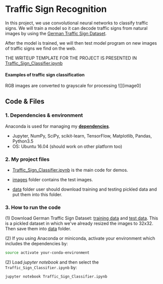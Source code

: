 # **Traffic Sign Recognition** 

In this project, we use convolutional neural networks to classify traffic signs. We 
will train a model so it can decode traffic signs from natural images by using 
the [German Traffic Sign Dataset](http://benchmark.ini.rub.de/?section=gtsrb&subsection=dataset). 

After the model is trained, we will then test model program on new images of traffic signs we find on 
the web.


THE WRITEUP TEMPLATE FOR THE PROJECT IS PRESENTED IN [Traffic_Sign_Classifier.ipynb](Traffic_Sign_Classifier.ipynb)

#### Examples of traffic sign classification
RGB images are converted to grayscale for processing
![][image0]


## Code & Files
### 1. Dependencies & environment

Anaconda is used for managing my [**dependencies**](https://github.com/udacity/CarND-Term1-Starter-Kit).

* Jupyter, NumPy, SciPy, scikit-learn, TensorFlow, Matplotlib, Pandas, Python3.5
* OS: Ubuntu 16.04 (should work on other platform too)

### 2. My project files

* [Traffic_Sign_Classifier.ipynb](Traffic_Sign_Classifier.ipynb) is the main code for demos.

* [images](images) folder contains the test images.

* [data](data) folder user should download training and testing pickled data and put them into this folder.

### 3. How to run the code

(1) Download German Traffic Sign Dataset: [training data](https://drive.google.com/open?id=0B5WIzrIVeL0WR1dsTC1FdWEtWFE) 
and [test data](https://drive.google.com/open?id=0B5WIzrIVeL0WLTlPNlR2RG95S3c). This is a pickled dataset 
in which we've already resized the images to 32x32. Then save them into [data](data) folder.

(2) If you using Anaconda or miniconda, activate your environment which includes the dependencies by:
```sh
source activate your-conda-environment
```

(2) Load _jupyter notebook_ and then select the `Traffic_Sign_Classifier.ipynb` by:
```sh
jupyter notebook Traffic_Sign_Classifier.ipynb
```
